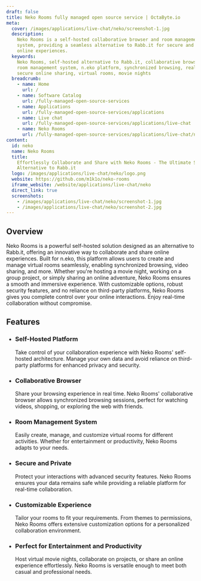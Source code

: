 ```yaml
---
draft: false
title: Neko Rooms fully managed open source service | OctaByte.io
meta:
  cover: /images/applications/live-chat/neko/screenshot-1.jpg
  description:
    Neko Rooms is a self-hosted collaborative browser and room management
    system, providing a seamless alternative to Rabb.it for secure and synchronized
    online experiences.
  keywords:
    Neko Rooms, self-hosted alternative to Rabb.it, collaborative browser,
    room management system, n.eko platform, synchronized browsing, real-time collaboration,
    secure online sharing, virtual rooms, movie nights
  breadcrumb:
    - name: Home
      url: /
    - name: Software Catalog
      url: /fully-managed-open-source-services
    - name: Applications
      url: /fully-managed-open-source-services/applications
    - name: Live chat
      url: /fully-managed-open-source-services/applications/live-chat
    - name: Neko Rooms
      url: /fully-managed-open-source-services/applications/live-chat/neko
content:
  id: neko
  name: Neko Rooms
  title:
    Effortlessly Collaborate and Share with Neko Rooms - The Ultimate Self-Hosted
    Alternative to Rabb.it
  logo: /images/applications/live-chat/neko/logo.png
  website: https://github.com/m1k1o/neko-rooms
  iframe_website: /website/applications/live-chat/neko
  direct_link: true
  screenshots:
    - /images/applications/live-chat/neko/screenshot-1.jpg
    - /images/applications/live-chat/neko/screenshot-2.jpg
---
```


## Overview

Neko Rooms is a powerful self-hosted solution designed as an alternative to Rabb.it, offering an innovative way to collaborate and share online experiences. Built for n.eko, this platform allows users to create and manage virtual rooms seamlessly, enabling synchronized browsing, video sharing, and more. Whether you're hosting a movie night, working on a group project, or simply sharing an online adventure, Neko Rooms ensures a smooth and immersive experience. With customizable options, robust security features, and no reliance on third-party platforms, Neko Rooms gives you complete control over your online interactions. Enjoy real-time collaboration without compromise.

## Features

- ### Self-Hosted Platform

  Take control of your collaboration experience with Neko Rooms' self-hosted architecture. Manage your own data and avoid reliance on third-party platforms for enhanced privacy and security.

- ### Collaborative Browser

  Share your browsing experience in real time. Neko Rooms' collaborative browser allows synchronized browsing sessions, perfect for watching videos, shopping, or exploring the web with friends.

- ### Room Management System

  Easily create, manage, and customize virtual rooms for different activities. Whether for entertainment or productivity, Neko Rooms adapts to your needs.

- ### Secure and Private

  Protect your interactions with advanced security features. Neko Rooms ensures your data remains safe while providing a reliable platform for real-time collaboration.

- ### Customizable Experience

  Tailor your rooms to fit your requirements. From themes to permissions, Neko Rooms offers extensive customization options for a personalized collaboration environment.

- ### Perfect for Entertainment and Productivity

  Host virtual movie nights, collaborate on projects, or share an online experience effortlessly. Neko Rooms is versatile enough to meet both casual and professional needs.
